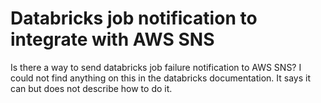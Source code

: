 
# Databricks job notification to integrate with AWS SNS

Is there a way to send databricks job failure notification to AWS SNS? I could not find anything on this in the databricks documentation. It says it can but does not describe how to do it.

        